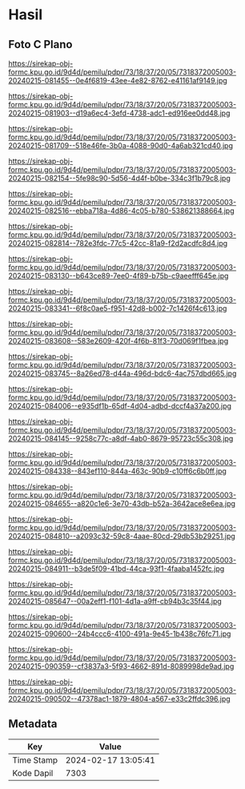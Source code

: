 # Hasil

## Foto C Plano

https://sirekap-obj-formc.kpu.go.id/9d4d/pemilu/pdpr/73/18/37/20/05/7318372005003-20240215-081455--0e4f6819-43ee-4e82-8762-e41161af9149.jpg

https://sirekap-obj-formc.kpu.go.id/9d4d/pemilu/pdpr/73/18/37/20/05/7318372005003-20240215-081903--d19a6ec4-3efd-4738-adc1-ed916ee0dd48.jpg

https://sirekap-obj-formc.kpu.go.id/9d4d/pemilu/pdpr/73/18/37/20/05/7318372005003-20240215-081709--518e46fe-3b0a-4088-90d0-4a6ab321cd40.jpg

https://sirekap-obj-formc.kpu.go.id/9d4d/pemilu/pdpr/73/18/37/20/05/7318372005003-20240215-082154--5fe98c90-5d56-4d4f-b0be-334c3f1b79c8.jpg

https://sirekap-obj-formc.kpu.go.id/9d4d/pemilu/pdpr/73/18/37/20/05/7318372005003-20240215-082516--ebba718a-4d86-4c05-b780-538621388664.jpg

https://sirekap-obj-formc.kpu.go.id/9d4d/pemilu/pdpr/73/18/37/20/05/7318372005003-20240215-082814--782e3fdc-77c5-42cc-81a9-f2d2acdfc8d4.jpg

https://sirekap-obj-formc.kpu.go.id/9d4d/pemilu/pdpr/73/18/37/20/05/7318372005003-20240215-083130--b643ce89-7ee0-4f89-b75b-c9aeefff645e.jpg

https://sirekap-obj-formc.kpu.go.id/9d4d/pemilu/pdpr/73/18/37/20/05/7318372005003-20240215-083341--6f8c0ae5-f951-42d8-b002-7c1426f4c613.jpg

https://sirekap-obj-formc.kpu.go.id/9d4d/pemilu/pdpr/73/18/37/20/05/7318372005003-20240215-083608--583e2609-420f-4f6b-81f3-70d069f1fbea.jpg

https://sirekap-obj-formc.kpu.go.id/9d4d/pemilu/pdpr/73/18/37/20/05/7318372005003-20240215-083745--8a26ed78-d44a-496d-bdc6-4ac757dbd665.jpg

https://sirekap-obj-formc.kpu.go.id/9d4d/pemilu/pdpr/73/18/37/20/05/7318372005003-20240215-084006--e935df1b-65df-4d04-adbd-dccf4a37a200.jpg

https://sirekap-obj-formc.kpu.go.id/9d4d/pemilu/pdpr/73/18/37/20/05/7318372005003-20240215-084145--9258c77c-a8df-4ab0-8679-95723c55c308.jpg

https://sirekap-obj-formc.kpu.go.id/9d4d/pemilu/pdpr/73/18/37/20/05/7318372005003-20240215-084338--843ef110-844a-463c-90b9-c10ff6c6b0ff.jpg

https://sirekap-obj-formc.kpu.go.id/9d4d/pemilu/pdpr/73/18/37/20/05/7318372005003-20240215-084655--a820c1e6-3e70-43db-b52a-3642ace8e6ea.jpg

https://sirekap-obj-formc.kpu.go.id/9d4d/pemilu/pdpr/73/18/37/20/05/7318372005003-20240215-084810--a2093c32-59c8-4aae-80cd-29db53b29251.jpg

https://sirekap-obj-formc.kpu.go.id/9d4d/pemilu/pdpr/73/18/37/20/05/7318372005003-20240215-084911--b3de5f09-41bd-44ca-93f1-4faaba1452fc.jpg

https://sirekap-obj-formc.kpu.go.id/9d4d/pemilu/pdpr/73/18/37/20/05/7318372005003-20240215-085647--00a2eff1-f101-4d1a-a9ff-cb94b3c35f44.jpg

https://sirekap-obj-formc.kpu.go.id/9d4d/pemilu/pdpr/73/18/37/20/05/7318372005003-20240215-090600--24b4ccc6-4100-491a-9e45-1b438c76fc71.jpg

https://sirekap-obj-formc.kpu.go.id/9d4d/pemilu/pdpr/73/18/37/20/05/7318372005003-20240215-090359--cf3837a3-5f93-4662-891d-8089998de9ad.jpg

https://sirekap-obj-formc.kpu.go.id/9d4d/pemilu/pdpr/73/18/37/20/05/7318372005003-20240215-090502--47378ac1-1879-4804-a567-e33c2ffdc396.jpg


## Metadata

| Key        | Value               |
| ---------- | ------------------- |
| Time Stamp | 2024-02-17 13:05:41 |
| Kode Dapil | 7303                |



